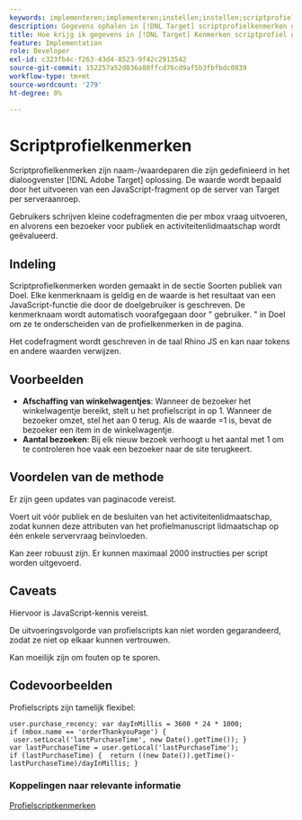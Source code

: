```yaml
---
keywords: implementeren;implementeren;instellen;instellen;scriptprofielkenmerken
description: Gegevens ophalen in [!DNL Target] scriptprofielkenmerken gebruiken.
title: Hoe krijg ik gegevens in [!DNL Target] Kenmerken scriptprofiel gebruiken?
feature: Implementation
role: Developer
exl-id: c323fb4c-f263-43d4-8523-9f42c2913542
source-git-commit: 152257a52d836a88ffcd76cd9af5b3fbfbdc0839
workflow-type: tm+mt
source-wordcount: '279'
ht-degree: 0%

---
```


# Scriptprofielkenmerken

Scriptprofielkenmerken zijn naam-/waardeparen die zijn gedefinieerd in het dialoogvenster [!DNL Adobe Target] oplossing. De waarde wordt bepaald door het uitvoeren van een JavaScript-fragment op de server van Target per serveraanroep.

Gebruikers schrijven kleine codefragmenten die per mbox vraag uitvoeren, en alvorens een bezoeker voor publiek en activiteitenlidmaatschap wordt geëvalueerd.

## Indeling

Scriptprofielkenmerken worden gemaakt in de sectie Soorten publiek van Doel. Elke kenmerknaam is geldig en de waarde is het resultaat van een JavaScript-functie die door de doelgebruiker is geschreven. De kenmerknaam wordt automatisch voorafgegaan door &quot; gebruiker. &quot; in Doel om ze te onderscheiden van de profielkenmerken in de pagina.

Het codefragment wordt geschreven in de taal Rhino JS en kan naar tokens en andere waarden verwijzen.

## Voorbeelden

* **Afschaffing van winkelwagentjes**: Wanneer de bezoeker het winkelwagentje bereikt, stelt u het profielscript in op 1. Wanneer de bezoeker omzet, stel het aan 0 terug. Als de waarde =1 is, bevat de bezoeker een item in de winkelwagentje.
* **Aantal bezoeken**: Bij elk nieuw bezoek verhoogt u het aantal met 1 om te controleren hoe vaak een bezoeker naar de site terugkeert.

## Voordelen van de methode

Er zijn geen updates van paginacode vereist.

Voert uit vóór publiek en de besluiten van het activiteitenlidmaatschap, zodat kunnen deze attributen van het profielmanuscript lidmaatschap op één enkele servervraag beïnvloeden.

Kan zeer robuust zijn. Er kunnen maximaal 2000 instructies per script worden uitgevoerd.

## Caveats

Hiervoor is JavaScript-kennis vereist.

De uitvoeringsvolgorde van profielscripts kan niet worden gegarandeerd, zodat ze niet op elkaar kunnen vertrouwen.

Kan moeilijk zijn om fouten op te sporen.

## Codevoorbeelden

Profielscripts zijn tamelijk flexibel:

`user.purchase_recency: var dayInMillis = 3600 * 24 * 1000; if (mbox.name == 'orderThankyouPage') {  user.setLocal('lastPurchaseTime', new Date().getTime()); } var lastPurchaseTime = user.getLocal('lastPurchaseTime'); if (lastPurchaseTime) {  return ((new Date()).getTime()-lastPurchaseTime)/dayInMillis; }`

### Koppelingen naar relevante informatie

[Profielscriptkenmerken](/help/main/c-target/c-visitor-profile/profile-parameters.md#concept_8C07AEAB0A144FECA8B4FEB091AED4D2)
